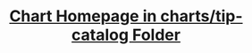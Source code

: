<h1 align="center"><a href="https://github.com/hansetag/iceberg-catalog-charts/tree/main/charts/iceberg-catalog">Chart Homepage in charts/tip-catalog Folder</a></h1>

